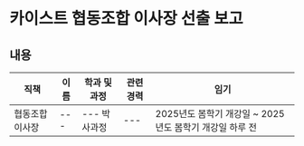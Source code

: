 카이스트 협동조합 이사장 선출 보고
===

## 내용

| 직책 | 이름 | 학과 및 과정 | 관련 경력 | 임기 |
|---|---|---|---|---|
| 협동조합 이사장 | --- | --- 박사과정 | --- | 2025년도 봄학기 개강일 ~ 2025년도 봄학기 개강일 하루 전 |
